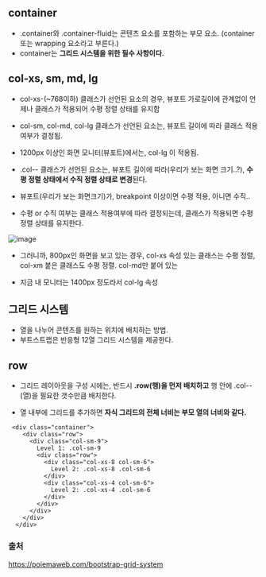 
## container

- .container와 .container-fluid는 콘텐츠 요소를 포함하는 부모 요소.  (container 또는 wrapping 요소라고 부른다.) 
- container는 **그리드 시스템을 위한 필수 사항이다.**


## col-xs, sm, md, lg 

- col-xs-(~768이하) 클래스가 선언된 요소의 경우, 뷰포트 가로길이에 관계없이 언제나 클래스가 적용되어 수평 정렬 상태를 유지함
- col-sm, col-md, col-lg 클래스가 선언된 요소는, 뷰포트 길이에 따라 클래스 적용 여부가 결정됨.   

- 1200px 이상인 화면 모니터(뷰포트)에서는, col-lg 이 적용됨. 
- .col-- 클래스가 선언된 요소는, 뷰포트 길이에 따라(우리가 보는 화면 크기..?), **수평 정렬 상태에서 수직 정렬 상태로 변경**된다. 
- 뷰포트(우리가 보는 화면크기)가, breakpoint 이상이면 수평 적용, 아니면 수직..

- 수평 or 수직 여부는 클래스 적용여부에 따라 결정되는데, 클래스가 적용되면 수평 정렬 상태를 유지한다.

![image](https://user-images.githubusercontent.com/15938354/128867306-3fc6e9bc-290a-4905-a62b-7adf245c1cfc.png)

- 그러니까, 800px인 화면을 보고 있는 경우, col-xs 속성 있는 클래스는 수평 정렬, col-xm 붙은 클래스도 수평 정렬. col-md만 붙어 있는

- 지금 내 모니터는 1400px 정도라서 col-lg 속성 

## 그리드 시스템

- 열을 나누어 콘텐츠를 원하는 위치에 배치하는 방법. 
- 부트스트랩은 반응형 12열 그리드 시스템을 제공한다. 


## row

- 그리드 레이아웃을 구성 시에는, 반드시 **.row(행)을 먼저 배치하고** 행 안에 .col-*-*(열)을 필요한 갯수만큼 배치한다. 

- 열 내부에 그리드를 추가하면 **자식 그리드의 전체 너비는 부모 열의 너비와 같다.**



```
 <div class="container">
    <div class="row">
      <div class="col-sm-9">
        Level 1: .col-sm-9
        <div class="row">
          <div class="col-xs-8 col-sm-6">
            Level 2: .col-xs-8 .col-sm-6
          </div>
          <div class="col-xs-4 col-sm-6">
            Level 2: .col-xs-4 .col-sm-6
          </div>
        </div>
      </div>
    </div>
  </div>
```
  
  
  
  
### 출처
  
  https://poiemaweb.com/bootstrap-grid-system
